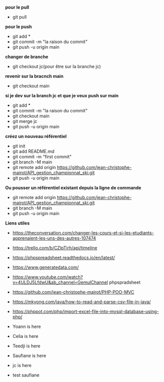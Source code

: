 **pour le pull**

- git pull

**pour le push**

- git add \*
- git commit -m "la raison du commit"
- git push -u origin main

**changer de branche**

- git checkout jc(pour être sur la branche jc)

**revenir sur la bracnch main**

- git checkout main

**si je dev sur la branch jc et que je veux push sur main**

- git add \*
- git commit -m "la raison du commit"
- git checkout main
- git merge jc
- git push -u origin main

**créez un nouveau référentiel**

- git init
- git add README.md
- git commit -m "first commit"
- git branch -M main
- git remote add origin https://github.com/jean-christophe-mairot/API_gestion_championnat_ski.git
- git push -u origin main

**Ou pousser un référentiel existant depuis la ligne de commande**

- git remote add origin https://github.com/jean-christophe-mairot/API_gestion_championnat_ski.git
- git branch -M main
- git push -u origin main

**Liens utiles**

- https://theconversation.com/changer-les-cours-et-si-les-etudiants-apprenaient-les-uns-des-autres-107474
- https://trello.com/b/CZlpTirh/api/timeline
- https://phpspreadsheet.readthedocs.io/en/latest/
- https://www.generatedata.com/
- https://www.youtube.com/watch?v=4ULDJ5LfdwU&ab_channel=GemulChannel phpspradsheet
- https://github.com/jean-christophe-mairot/PHP-POO-MVC

- https://mkyong.com/java/how-to-read-and-parse-csv-file-in-java/
- https://phppot.com/php/import-excel-file-into-mysql-database-using-php/
- Yoann is here
- Celia is here
- Teedji is here
- Saufiane is here
- jc is here
- test saufiane
